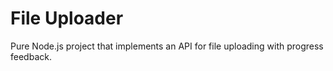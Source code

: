 # File Uploader

Pure Node.js project that implements an API for file uploading with progress feedback.
